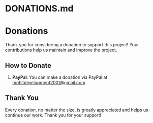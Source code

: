 # DONATIONS.md

# Donations

Thank you for considering a donation to support this project! Your contributions help us maintain and improve the project.

## How to Donate

1. **PayPal**: You can make a donation via PayPal at <mohitdevelopment2001@gmail.com>.

## Thank You

Every donation, no matter the size, is greatly appreciated and helps us continue our work. Thank you for your support!
